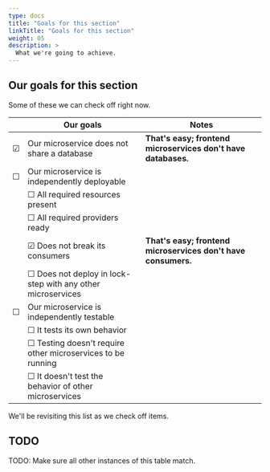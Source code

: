 ```yaml
---
type: docs
title: "Goals for this section"
linkTitle: "Goals for this section"
weight: 05
description: >
  What we're going to achieve.
---
```


## Our goals for this section

Some of these we can check off right now.

|   | Our goals | Notes
|---|---|---
| ☑ | Our microservice does not share a database | **That's easy; frontend microservices don't have databases.**
| ☐ | Our microservice is independently deployable | 
|  | ☐ All required resources present | 
|  | ☐ All required providers ready | 
|  | ☑ Does not break its consumers | **That's easy; frontend microservices don't have consumers.**
|  | ☐ Does not deploy in lock-step with any other microservices | 
| ☐ | Our microservice is independently testable | 
|  | ☐ It tests its own behavior | 
|  | ☐ Testing doesn't require other microservices to be running | 
|  | ☐ It doesn't test the behavior of other microservices | 

We'll be revisiting this list as we check off items.

## TODO

TODO: Make sure all other instances of this table match.

